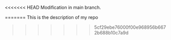 <<<<<<< HEAD
Modification in main branch.

=======
This is the description of my repo
>>>>>>> 5cf29ebe76000f00e968956b6672b688b10c7a9d
